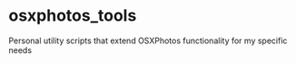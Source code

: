 # osxphotos_tools
Personal utility scripts that extend OSXPhotos functionality for my specific needs
